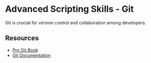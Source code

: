 # Advanced Scripting Skills - Git

Git is crucial for version control and collaboration among developers.

## Resources

- [Pro Git Book](https://git-scm.com/book/en/v2)
- [Git Documentation](https://git-scm.com/doc)
